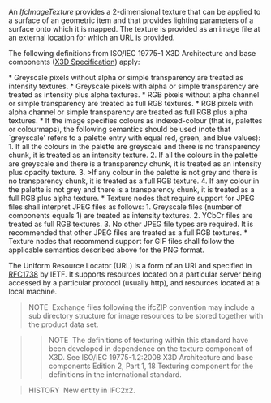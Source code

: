 An _IfcImageTexture_ provides a 2-dimensional texture that can be applied to a surface of an geometric item and that provides lighting parameters of a surface onto which it is mapped. The texture is provided as an image file at an external location for which an URL is provided.

The following definitions from ISO/IEC 19775-1 X3D Architecture and base components ([X3D Specification](http://www.web3d.org/x3d/specifications/)) apply:

\* Greyscale pixels without alpha or simple transparency are treated as intensity textures.
\* Greyscale pixels with alpha or simple transparency are treated as intensity plus alpha textures.
\* RGB pixels without alpha channel or simple transparency are treated as full RGB textures.
\* RGB pixels with alpha channel or simple transparency are treated as full RGB plus alpha textures.
\* If the image specifies colours as indexed-colour (that is, palettes or colourmaps), the following semantics should be used (note that `greyscale' refers to a palette entry with equal red, green, and blue values): 
    1. If all the colours in the palette are greyscale and there is no transparency chunk, it is treated as an intensity texture.
    2. If all the colours in the palette are greyscale and there is a transparency chunk, it is treated as an intensity plus opacity texture.
    3. &gt;If any colour in the palette is not grey and there is no transparency chunk, it is treated as a full RGB texture.
    4. If any colour in the palette is not grey and there is a transparency chunk, it is treated as a full RGB plus alpha texture. 
\* Texture nodes that require support for JPEG files shall interpret JPEG files as follows: 
    1. Greyscale files (number of components equals 1) are treated as intensity textures.
    2. YCbCr files are treated as full RGB textures.
    3. No other JPEG file types are required. It is recommended that other JPEG files are treated as a full RGB textures. 
\* Texture nodes that recommend support for GIF files shall follow the applicable semantics described above for the PNG format.

The Uniform Resource Locator (URL) is a form of an URI and specified in [RFC1738](http://www.ietf.org/rfc/rfc1738.txt?number=1738) by IETF. It supports resources located on a particular server being accessed by a particular protocol (usually http), and resources located at a local machine.

> NOTE&nbsp; Exchange files following the ifcZIP convention may include a sub directory structure for image resources to be stored together with the product data set.

>> NOTE&nbsp; The definitions of texturing within this standard have been developed in dependence on the texture component of X3D. See ISO/IEC 19775-1.2:2008 X3D Architecture and base components Edition 2, Part 1, 18 Texturing component for the definitions in the international standard.
>

> HISTORY&nbsp; New entity in IFC2x2.

